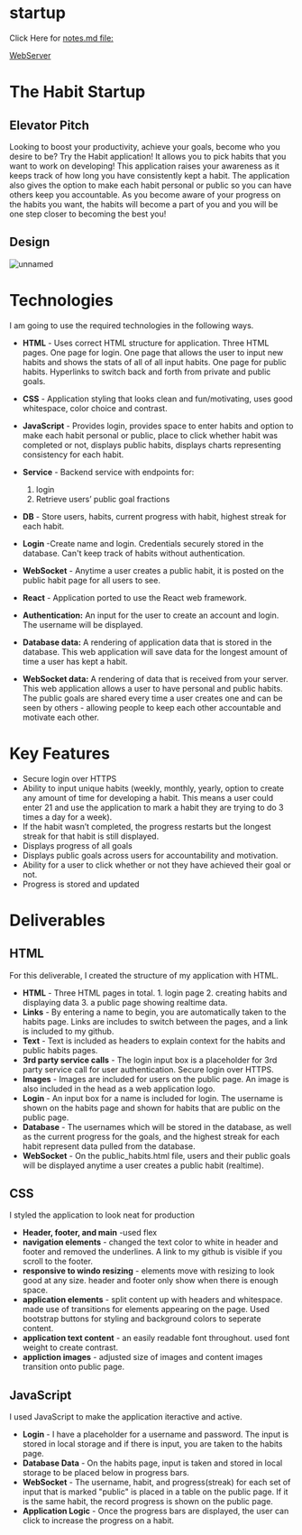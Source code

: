 # startup

Click Here for [notes.md file:](https://github.com/mcshayla/startup/blob/main/notes.md)

[WebServer](https://startup.mcshayla.click/)


# The Habit Startup

## Elevator Pitch
Looking to boost your productivity, achieve your goals, become who you desire to be? Try the Habit application! It allows you to pick habits that you want to work on developing! This application raises your awareness as it keeps track of how long you have consistently kept a habit. The application also gives the option to make each habit personal or public so you can have others keep you accountable. As you become aware of your progress on the habits you want, the habits will become a part of you and you will be one step closer to becoming the best you!

## Design
![unnamed](https://github.com/mcshayla/startup/assets/137968448/2a965cdf-f20e-437f-acfb-0603054d7670)

# Technologies
I am going to use the required technologies in the following ways.
- **HTML** - Uses correct HTML structure for application. Three HTML pages. One page for login. One page that allows the user to input new habits and shows the stats of all of all input habits. One page for public habits. Hyperlinks to switch back and forth from private and public goals.
- **CSS** - Application styling that looks clean and fun/motivating, uses good whitespace, color choice and contrast.
- **JavaScript** - Provides login, provides space to enter habits and option to make each habit personal or public, place to click whether habit was completed or not, displays public habits, displays charts representing consistency for each habit.
- **Service** - Backend service with endpoints for:
  1. login
  2. Retrieve users’ public goal fractions
- **DB** - Store users, habits, current progress with habit, highest streak for each habit.
- **Login** -Create name and login. Credentials securely stored in the database. Can't keep track of habits without authentication.
- **WebSocket** - Anytime a user creates a public habit, it is posted on the public habit page for all users to see.
- **React** - Application ported to use the React web framework.

- **Authentication:** An input for the user to create an account and login. The username will be displayed.
- **Database data:** A rendering of application data that is stored in the database. This web application will save data for the longest amount of time a user has kept a habit.  
- **WebSocket data:** A rendering of data that is received from your server. This web application allows a user to have personal and public habits. The public goals are shared every time a user creates one and can be seen by others - allowing people to keep each other accountable and motivate each other.

# Key Features
- Secure login over HTTPS
- Ability to input unique habits (weekly, monthly, yearly, option to create any amount of time for developing a habit. This means a user could enter 21 and use the application to mark a habit they are trying to do 3 times a day for a week). 
- If the habit wasn’t completed, the progress restarts but the longest streak for that habit is still displayed.
- Displays progress of all goals
- Displays public goals across users for accountability and motivation.
- Ability for a user to click whether or not they have achieved their goal or not.
- Progress is stored and updated

# Deliverables

## HTML
For this deliverable, I created the structure of my application with HTML.
- **HTML** - Three HTML pages in total.  1. login page 2. creating habits and displaying data  3. a public page showing realtime data. 
- **Links** - By entering a name to begin, you are automatically taken to the habits page. Links are includes to switch between the pages, and a link is included to my github. 
- **Text** - Text is included as headers to explain context for the habits and public habits pages.
- **3rd party service calls** - The login input box is a placeholder for 3rd party service call for user authentication. Secure login over HTTPS.
- **Images** - Images are included for users on the public page. An image is also included in the head as a web application logo.
- **Login** - An input box for a name is included for login. The username is shown on the habits page and shown for habits that are public on the public page.
- **Database** - The usernames which will be stored in the database, as well as the current progress for the goals, and the highest streak for each habit represent data pulled from the database.
- **WebSocket** - On the public_habits.html file, users and their public goals will be displayed anytime a user creates a public habit (realtime). 

## CSS
I styled the application to look neat for production
- **Header, footer, and main** -used flex
- **navigation elements** - changed the text color to white in header and footer and removed the underlines. A link to my github is visible if you scroll to the footer.
- **responsive to windo resizing** - elements move with resizing to look good at any size. header and footer only show when there is enough space.
- **application elements** - split content up with headers and whitespace. made use of transitions for elements appearing on the page. Used bootstrap buttons for styling and background colors to seperate content.
- **application text content** - an easily readable font throughout. used font weight to create contrast.
- **appliction images** - adjusted size of images and content images transition onto public page.

## JavaScript
I used JavaScript to make the application iteractive and active.
- **Login** - I have a placeholder for a username and password. The input is stored in local storage and if there is input, you are taken to the habits page. 
- **Database Data** - On the habits page, input is taken and stored in local storage to be placed below in progress bars. 
- **WebSocket** - The username, habit, and progress(streak) for each set of input that is marked "public" is placed in a table on the public page. If it is the same habit, the record progress is shown on the public page. 
- **Application Logic** - Once the progress bars are displayed, the user can click to increase the progress on a habit. 